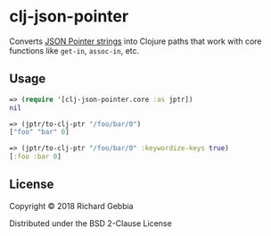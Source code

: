 # clj-json-pointer

Converts [JSON Pointer strings](https://tools.ietf.org/html/rfc6901) into Clojure paths that work with core functions like `get-in`, `assoc-in`, etc.

## Usage

```clojure
=> (require '[clj-json-pointer.core :as jptr])
nil

=> (jptr/to-clj-ptr "/foo/bar/0")
["foo" "bar" 0]

=> (jptr/to-clj-ptr "/foo/bar/0" :keywordize-keys true)
[:foo :bar 0]
```

## License

Copyright © 2018 Richard Gebbia

Distributed under the BSD 2-Clause License
